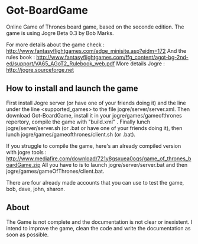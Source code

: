 Got-BoardGame
=============

Online Game of Thrones board game, based on the seconde edition.
The game is using Jogre Beta 0.3 by Bob Marks.

For more details about the game check : http://www.fantasyflightgames.com/edge_minisite.asp?eidm=172
And the rules book : http://www.fantasyflightgames.com/ffg_content/agot-bg-2nd-ed/support/VA65_AGoT2_Rulebook_web.pdf
More details Jogre : http://jogre.sourceforge.net

How to install and launch the game
-----------

First install Jogre server (or have one of your friends doing it) and the line <game id="gameOfThrones" host="true" minPlayers="3" maxPlayers="6"/> under the line <supported_games>  to the file jogre/server/server.xml.
Then download Got-BoardGame, install it in your jogre/games/gameofthrones repertory, compile the game with "build.xml" .
Finally lunch jogre/server/server.sh (or .bat or have one of your friends doing it), then lunch jogre/games/gameofthrones/client.sh (or .bat).

If you struggle to compile the game, here's an already compiled version with jogre tools :
http://www.mediafire.com/download/721y8gsxuea0oqs/game_of_thrones_boardGame.zip
All you have to is to launch jogre/server/server.bat and then jogre/games/gameOfThrones/client.bat.

There are four already made accounts that you can use to test the game, bob, dave, john, sharon.

About 
-----

The Game is not complete and the documentation is not clear or inexistent. 
I intend to improve the game, clean the code and write the documentation as soon as possible. 

